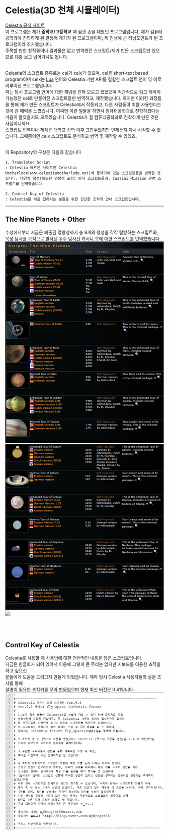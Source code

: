 # Celestia(3D 천체 시뮬레이터)
<a href="https://celestia.space/download.html">Celestia 공식 사이트<a/><br>
이 프로그램은 제가 <b>중학교/고등학교</b> 때 잠깐 손을 대봤던 프로그램입니다. 제가 컴퓨터공학과에 진학하게 된 결정적 계기가 된 프로그램이며, 제 인생에 큰 터닝포인트가 된 프로그램이라 추가했습니다.<br>
주목할 만한 창작물이나 결과물은 없고 번역했던 스크립트/제가 만든 스크립트만 있으므로 대충 보고 넘어가셔도 됩니다.<br><br>

Celestia의 스크립트 종류로는 cel과 celx가 있으며, cel은 short-text based program이며 celx는 <a href="http://www.lua.org/">Lua</a> 언어와 Celestia 기반 API를 결합한 스크립트 언어 및 이로 이루어진 프로그램입니다.<br>
저는 당시 프로그램 언어에 대한 개념을 전혀 모르고 있었으며 직관적으로 읽고 해석이 가능했던 cel로 만들어진 스크립트들만 번역하고, 제작했습니다. 하지만 이러한 과정들을 통해 제가 만든 스크립트가 Celestia에서 작동되고, 다른 사람들이 이를 사용한다는 것에 큰 매력을 느꼈습니다. 어쩌면 이런 일들을 하면서 컴퓨터공학과로 진학하겠다는 마음이 들었을지도 모르겠습니다. Celestia가 절 컴퓨터공학과로 진학하게 만든 것은 사실이니까요.<br>
스크립트 번역이나 제작은 대학교 진학 이후 그만두었지만 언제든지 다시 시작할 수 있습니다. 그때쯤이면 celx 스크립트도 분석하고 번역 및 제작할 수 있겠죠.<br><br>

이 Repository의 구성은 다음과 같습니다
```
1. Translated Script
: Celestia 애드온 사이트인 Celestia Motherlode(www.celestiamotherlode.net)에 등재되어 있는 스크립트들을 번역한 것입니다. 태양계 행성(퇴출된 명왕성 포함) 탐사 스크립트들과, Cassini Mission 관련 스크립트를 번역했습니다.

2. Control Key of Celestia
: Celestia를 처음 접하시는 분들을 위한 간단한 조작키 안내 스크립트입니다.
```

----
## The Nine Planets + Other
수성에서부터 지금은 퇴출된 명왕성까지 총 9개의 행성을 각각 탐방하는 스크립트와,<br>
목성 탐사를 목적으로 발사된 우주 탐사선 카시니 호에 대한 스크립트를 번역했습니다.<br>
<img src="./images/TNP_1.jpg">
<img src="./images/TNP_2.jpg">
<img src="./imaes/OTHER_1.jpg">

<br><br>
## Control Key of Celestia
Celestia를 사용할 때 사용법에 대한 전반적인 내용을 담은 스크립트입니다.<br>
지금은 한글화가 되어 있어서 이용에 그렇게 큰 무리는 없지만 키보드를 이용한 조작을 하고 싶으신<br>
분들에게 도움을 드리고자 만들게 되었습니다. 제작 당시 Celestia 사용자들의 설문 조사를 통해<br>
설명이 필요한 조작키를 모아 만들었으며 현재 최신 버전은 0.41입니다.<br>
<img src="./images/CKOC_1.jpg">